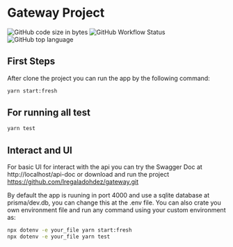 # Gateway Project
![GitHub code size in bytes](https://img.shields.io/github/languages/code-size/lregaladohdez/gateway-nestjs)
![GitHub Workflow Status](https://img.shields.io/github/workflow/status/lregaladohdez/gateway-nestjs/Node.js%20CI)
![GitHub top language](https://img.shields.io/github/languages/top/lregaladohdez/gateway-nestjs)
## First Steps

After clone the project you can run the app by the following command:

```bash
yarn start:fresh
```

## For running all test

```bash
yarn test
```
## Interact and UI

For basic UI for interact with the api you can try the Swagger Doc at http://localhost/api-doc or download and run the project https://github.com/lregaladohdez/gateway.git

By default the app is ruuning in port 4000 and use a sqlite database at prisma/dev.db, you can change this at the .env file. You can also crate you own environment file and run any command using your custom environment as:

```bash
npx dotenv -e your_file yarn start:fresh
npx dotenv -e your_file yarn test
```